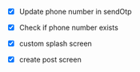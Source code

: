 - [x] Update phone number in sendOtp
- [x] Check if phone number exists

- [x] custom splash screen
- [x] create post screen